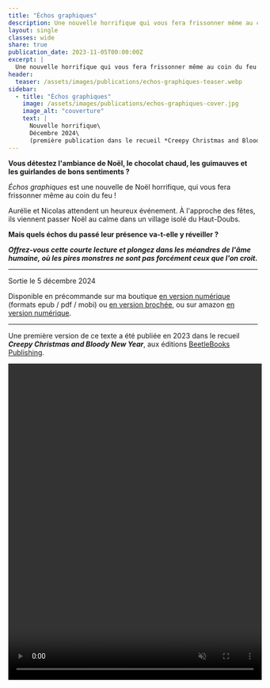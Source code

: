 ```yaml
---
title: "Échos graphiques"
description: Une nouvelle horrifique qui vous fera frissonner même au coin du feu ! Parue en novembre 2023 dans le recueil Creepy Christmas and Bloody New Year, aux éditions BeetleBooks Publishing
layout: single
classes: wide
share: true
publication_date: 2023-11-05T00:00:00Z
excerpt: |
  Une nouvelle horrifique qui vous fera frissonner même au coin du feu !<!--excerptEnd-->
header:
  teaser: /assets/images/publications/echos-graphiques-teaser.webp
sidebar:
  - title: "Échos graphiques"
    image: /assets/images/publications/echos-graphiques-cover.jpg
    image_alt: "couverture"
    text: |
      Nouvelle horrifique\
      Décembre 2024\
      (première publication dans le recueil *Creepy Christmas and Bloody New Year*, BeetleBooks Publishing, 2023)
---
```


**Vous détestez l'ambiance de Noël, le chocolat chaud, les guimauves et les guirlandes de bons sentiments&nbsp;?**

*Échos graphiques* est une nouvelle de Noël horrifique, qui vous fera frissonner même au coin du feu&nbsp;!

Aurélie et Nicolas attendent un heureux événement. À l'approche des fêtes, ils viennent passer Noël au calme dans un village isolé du Haut-Doubs.

**Mais quels échos du passé leur présence va-t-elle y réveiller&nbsp;?**

***Offrez-vous cette courte lecture et plongez dans les méandres de l'âme humaine, où les pires monstres ne sont pas forcément ceux que l'on croit.***

<hr>

Sortie le 5 décembre 2024

Disponible en précommande sur ma boutique <a href="https://catherinephanvan.sumupstore.com/article/precommande-echos-graphiques-version-ebook-formats-epub-mobi-et-pdf-inclus" target="_blank">en version numérique</a> (formats epub / pdf / mobi) ou <a href="https://catherinephanvan.sumupstore.com/article/precommande-echos-graphiques" target="_blank">en version brochée</a>, ou sur amazon <a href="https://www.amazon.fr/dp/B0DNSJ9CY4" target="_blank">en version numérique</a>.

<hr>

Une première version de ce texte a été publiée en 2023 dans le recueil ***Creepy Christmas and Bloody New Year***, aux éditions <a href="https://www.instagram.com/beetlebooks_publishing/" target="_blank">BeetleBooks Publishing</a>.

<video width="512" height="640" controls muted autoplay><source src="/assets/images/publications/echos-graphiques-teaser.mp4"></video>
